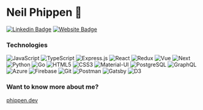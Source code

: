 # Neil Phippen 👋

[![Linkedin Badge](https://img.shields.io/badge/-nphippen-blue?style=flat&logo=Linkedin&logoColor=white&link=https://www.linkedin.com/in/nphippen/)](https://www.linkedin.com/in/nphippen/)
[![Website Badge](https://img.shields.io/badge/-phippen.dev-green?style=flat&logo=Google-Chrome&logoColor=white&link=https://phippen.dev)](https://phippen.dev)

### Technologies
![JavaScript](https://img.shields.io/badge/JavaScript-323330?style=for-the-badge&logo=javascript&logoColor=F7DF1E)
![TypeScript](https://img.shields.io/badge/TypeScript-007ACC?style=for-the-badge&logo=typescript&logoColor=white)
![Express.js](https://img.shields.io/badge/Express.js-404D59?style=for-the-badge)
![React](https://img.shields.io/badge/React-20232A?style=for-the-badge&logo=react&logoColor=61DAFB)
![Redux](https://img.shields.io/badge/Redux-593D88?style=for-the-badge&logo=redux&logoColor=white)
![Vue](https://img.shields.io/badge/Vue.js-35495E?style=for-the-badge&logo=vuedotjs&logoColor=4FC08D)
![Next](https://img.shields.io/badge/next.js-000000?style=for-the-badge&logo=nextdotjs&logoColor=white)
![Python](https://img.shields.io/badge/Python-FFD43B?style=for-the-badge&logo=python&logoColor=darkgreen)
![Go](https://img.shields.io/badge/Go-00ADD8?style=for-the-badge&logo=go&logoColor=white)
![HTML5](https://img.shields.io/badge/HTML5-E34F26?style=for-the-badge&logo=html5&logoColor=white)
![CSS3](https://img.shields.io/badge/CSS3-1572B6?style=for-the-badge&logo=css3&logoColor=white)
![Material-UI](https://img.shields.io/badge/Material--UI-0081CB?style=for-the-badge&logo=material-ui&logoColor=white)
![PostgreSQL](https://img.shields.io/badge/PostgreSQL-316192?style=for-the-badge&logo=postgresql&logoColor=white)
![GraphQL](https://img.shields.io/badge/GraphQL-E10098?logo=graphql&logoColor=white&style=for-the-badge)
![Azure](https://img.shields.io/badge/Azure-blue?style=for-the-badge&logo=azuredevops&logoColor=white)
![Firebase](https://img.shields.io/badge/Firebase-4285F4?style=for-the-badge&logo=firebase&logoColor=orange)
![Git](https://img.shields.io/badge/Git-F05032?style=for-the-badge&logo=git&logoColor=white)
![Postman](https://img.shields.io/badge/Postman-FF6C37?style=for-the-badge&logo=Postman&logoColor=white)
![Gatsby](https://img.shields.io/badge/Gatsby-purple?style=for-the-badge&logo=gatsby&logoColor=white)
![D3](https://img.shields.io/badge/D3-red?style=for-the-badge&logo=d3.js&logoColor=white)

### Want to know more about me?
<a href='https://phippen.dev'> phippen.dev </a>

